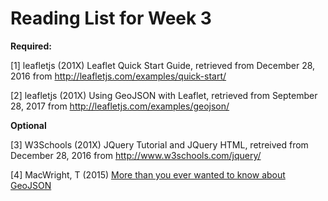 # Reading List for Week 3

**Required:**

[1] leafletjs (201X) Leaflet Quick Start Guide, retrieved from December 28, 2016 from http://leafletjs.com/examples/quick-start/


[2] leafletjs (201X) Using GeoJSON with Leaflet, retrieved from September 28, 2017 from http://leafletjs.com/examples/geojson/


**Optional**

[3] W3Schools (201X) JQuery Tutorial and JQuery HTML, retreived from December 28, 2016 from http://www.w3schools.com/jquery/

[4] MacWright, T (2015) [More than you ever wanted to know about GeoJSON](geojson.pdf)
